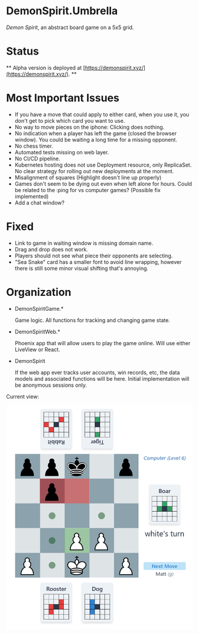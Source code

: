 # DemonSpirit.Umbrella

*Demon Spirit*, an abstract board game on a 5x5 grid.

# Status

** Alpha version is deployed at [https://demonspirit.xyz/](https://demonspirit.xyz/). **

# Most Important Issues

* If you have a move that could apply to either card, when you use it, you don't get to pick which card you want to use.
* No way to move pieces on the iphone: Clicking does nothing.
* No indication when a player has left the game (closed the browser window).  You could be waiting a long time for a missing opponent.
* No chess timer.
* Automated tests missing on web layer.
* No CI/CD pipeline.
* Kubernetes hosting does not use Deployment resource, only ReplicaSet.  No clear strategy for rolling out new deployments at the moment.
* Misalignment of squares (Highlight doesn't line up properly)
* Games don't seem to be dying out even when left alone for hours.  Could be related to the :ping for vs computer games? (Possible fix implemented)
* Add a chat window?

# Fixed

* Link to game in waiting window is missing domain name.
* Drag and drop does not work.
* Players should not see what piece their opponents are selecting.
* "Sea Snake" card has a smaller font to avoid line wrapping, however there is still some minor visual shifting that's annoying.


# Organization

* DemonSpiritGame.*

  Game logic.  All functions for tracking and changing game state.
* DemonSpiritWeb.*

  Phoenix app that will allow users to play the game online.  Will use either LiveView or React.
* DemonSpirit

  If the web app ever tracks user accounts, win records, etc, the data models and associated functions
  will be here.  Initial implementation will be anonymous sessions only.


Current view:

![Early Screenshot](/screenshot2.png?raw=true "Early Screenshot")
